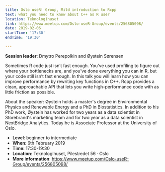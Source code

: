 ```yaml
---
title: Oslo useR! Group, Mild introduction to Rcpp
text: what you need to know about C++ as R user
location: Teknologihuset
link: https://www.meetup.com/Oslo-useR-Group/events/256805098/
date: 2019-02-06
startTime: '17:30'
endTime: '19:30'

---
```


**Session leader**: Dmytro Perepolkin and Øystein Sørensen

Sometimes R code just isn’t fast enough. You’ve used profiling to figure out where your bottlenecks are, and you’ve done everything you can in R, but your code still isn’t fast enough. In this talk you will learn how you can improve performance by rewriting key functions in C++. Rcpp provides a clean, approachable API that lets you write high-performance code with as little friction as possible.

About the speaker:
Øystein holds a master's degree in Environmental Physics and Renewable Energy and a PhD in Biostatistics. In addition to his PhD work, Øystein has worked for two years as a data scientist in Storebrand's marketing team and for two year as a data scientist in NextBridge Analytics. Today he is Associate Professor at the University of Oslo.


- **Level**: beginner to intermediate
- **When**: 6th February 2019
- **Time**: 17:30-19:30
- **Location**:   Teknologihuset, Pilestredet 56 · Oslo
- **More information**: https://www.meetup.com/Oslo-useR-Group/events/256805098/

